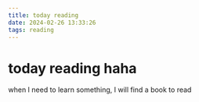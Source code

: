 ```yaml
---
title: today reading
date: 2024-02-26 13:33:26
tags: reading
---
```


# today reading haha

when I need to learn something, I will find a book to read

